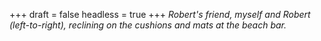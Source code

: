 
+++
draft = false
headless = true
+++
_Robert's friend, myself and Robert (left-to-right), reclining on the cushions and mats at the beach bar._
